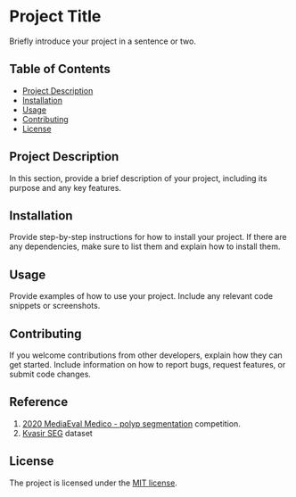 # Project Title

Briefly introduce your project in a sentence or two.

## Table of Contents

* [Project Description](#project-description)
* [Installation](#installation)
* [Usage](#usage)
* [Contributing](#contributing)
* [License](#license)

## Project Description

In this section, provide a brief description of your project, including its purpose and any key features.

## Installation

Provide step-by-step instructions for how to install your project. If there are any dependencies, make sure to list them
and explain how to install them.

## Usage

Provide examples of how to use your project. Include any relevant code snippets or screenshots.

## Contributing

If you welcome contributions from other developers, explain how they can get started. Include information on how to
report bugs, request features, or submit code changes.

## Reference

1. [2020 MediaEval Medico - polyp segmentation](https://github.com/DebeshJha/2020-MediaEval-Medico-polyp-segmentation)
   competition.
2. [Kvasir SEG](https://datasets.simula.no/kvasir-seg/) dataset

## License

The project is licensed under the [MIT license](https://opensource.org/license/mit/).
